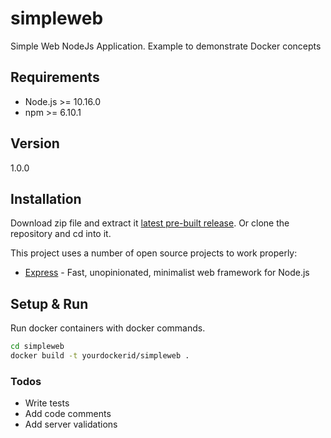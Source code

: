 # simpleweb

Simple Web NodeJs Application. Example to demonstrate Docker concepts

## Requirements

  - Node.js >= 10.16.0
  - npm >= 6.10.1

## Version

1.0.0

## Installation

Download zip file and extract it [latest pre-built release](https://github.com/reysmerwvr/simpleweb). Or clone the repository and cd into it.

This project uses a number of open source projects to work properly:

* [Express] - Fast, unopinionated, minimalist web framework for Node.js

## Setup & Run

Run docker containers with docker commands.

```bash
cd simpleweb
docker build -t yourdockerid/simpleweb .
```

### Todos
  - Write tests
  - Add code comments
  - Add server validations

[//]: # (These are reference links used in the body of this note and get stripped out when the markdown processor does 
its job. There is no need to format nicely because it shouldn't be seen. Thanks SO - http://stackoverflow.com/questions/4823468/store-comments-in-markdown-syntax)

   [Express]: <https://expressjs.com/>